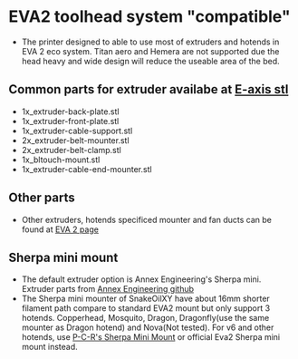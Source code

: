 # EVA2 toolhead system "compatible"

- The printer designed to able to use most of extruders and hotends in EVA 2 eco system. Titan aero and Hemera are not supported due the head heavy and wide design will reduce the useable area of the bed.

## Common parts for extruder availabe at [E-axis stl](https://github.com/ChipCE/SnakeOil-XY/tree/master/BETA2_Release/STLs/E-axis/carrier-common)

- 1x_extruder-back-plate.stl
- 1x_extruder-front-plate.stl
- 1x_extruder-cable-support.stl
- 2x_extruder-belt-mounter.stl
- 2x_extruder-belt-clamp.stl
- 1x_bltouch-mount.stl
- 1x_extruder-cable-end-mounter.stl

## Other parts

- Other extruders, hotends specificed mounter and fan ducts can be found at [EVA 2 page](https://main.eva-3d.page/)

## Sherpa mini mount

- The default extruder option is Annex Engineering's Sherpa mini. Extruder parts from [Annex Engineering github](https://github.com/Annex-Engineering/Sherpa_Mini-Extruder)
- The Sherpa mini mounter of SnakeOilXY have about 16mm shorter filament path compare to standard EVA2 mount but only support 3 hotends. Copperhead, Mosquito, Dragon, Dragonfly(use the same mounter as Dragon hotend) and Nova(Not tested). For v6 and other hotends, use [P-C-R's Sherpa Mini Mount](https://github.com/EVA-3D/contrib-extras/blob/main/docs/extruders/pcr-sherpa-mini.md) or official Eva2 Sherpa mini mount instead.
